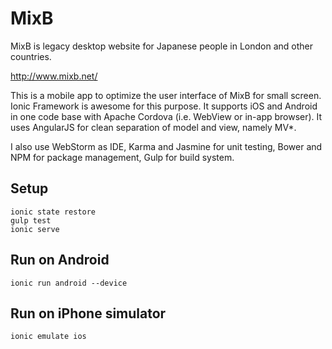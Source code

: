 # MixB
MixB is legacy desktop website for Japanese people in London and other countries.

http://www.mixb.net/

This is a mobile app to optimize the user interface of MixB for small screen. Ionic Framework is awesome for this purpose. It supports iOS and Android in one code base with Apache Cordova (i.e. WebView or in-app browser). It uses AngularJS for clean separation of model and view, namely MV*.

I also use WebStorm as IDE, Karma and Jasmine for unit testing, Bower and NPM for package management, Gulp for build system.


## Setup
    ionic state restore
    gulp test
    ionic serve

## Run on Android
    ionic run android --device

## Run on iPhone simulator
    ionic emulate ios
